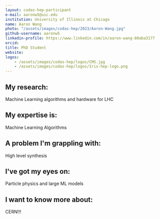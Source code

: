 ```yaml
---
layout: codas-hep-participant
e-mail: aaronw5@uic.edu
institution: University of Illinois at Chicago
name: Aaron Wang
photo: "/assets/images/codas-hep/2023/Aaron-Wang.jpg"
github-username: aaronw5
linkedin-profile: https://www.linkedin.com/in/aaron-wang-80aba3177
orcid:
title: PhD Student
website:
logos:
    - /assets/images/codas-hep/logos/CMS.jpg
    - /assets/images/codas-hep/logos/Iris-hep-logo.png
---
```

## My research:
Machine Learning algorithms and hardware for LHC

## My expertise is:
Machine Learning Algorithms

## A problem I'm grappling with:
High level synthesis

## I've got my eyes on:
Particle physics and large ML models

## I want to know more about:
CERN!!!
